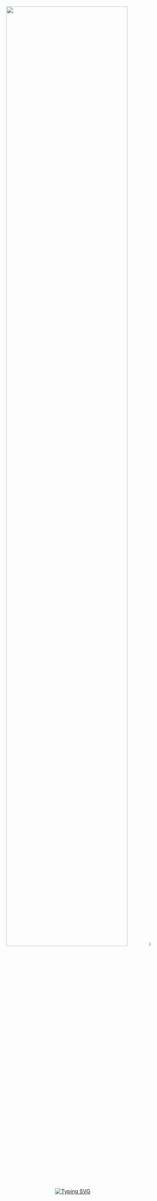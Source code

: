 <h1 align="center"><img src="https://giphy.com/embed/5kXr7kRKsjcNzEhC9J" width="80%"> <img src="https://media.giphy.com/media/hvRJCLFzcasrR4ia7z/giphy.gif" width="5%"></h1>
<p align="center">
  <a href="https://git.io/typing-svg"><img src="https://readme-typing-svg.demolab.com?font=Fira+Code&weight=900&size=25&pause=1000&color=D27800&center=true&vCenter=true&width=600&height=100&lines=Software+Engineer;Ethical+Hacker;Computer+Science+Student;Always+learning+new+things" alt="Typing SVG" /></a>
</p>


<br>


	
